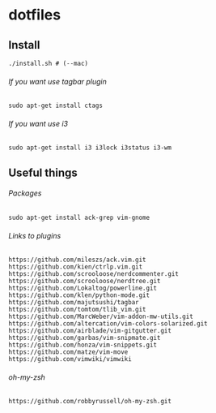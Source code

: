 dotfiles
========

Install
-------
    ./install.sh # (--mac)

###### If you want use tagbar plugin
    sudo apt-get install ctags

###### If you want use i3
    sudo apt-get install i3 i3lock i3status i3-wm

Useful things
-------------

###### Packages
    sudo apt-get install ack-grep vim-gnome

###### Links to plugins
    https://github.com/mileszs/ack.vim.git
    https://github.com/kien/ctrlp.vim.git
    https://github.com/scrooloose/nerdcommenter.git
    https://github.com/scrooloose/nerdtree.git
    https://github.com/Lokaltog/powerline.git
    https://github.com/klen/python-mode.git
    https://github.com/majutsushi/tagbar
    https://github.com/tomtom/tlib_vim.git
    https://github.com/MarcWeber/vim-addon-mw-utils.git
    https://github.com/altercation/vim-colors-solarized.git
    https://github.com/airblade/vim-gitgutter.git
    https://github.com/garbas/vim-snipmate.git
    https://github.com/honza/vim-snippets.git
    https://github.com/matze/vim-move
    https://github.com/vimwiki/vimwiki

###### oh-my-zsh
    https://github.com/robbyrussell/oh-my-zsh.git
